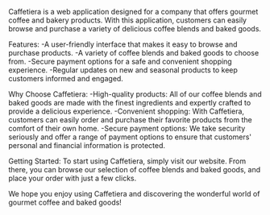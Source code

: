 Caffetiera is a web application designed for a company that offers gourmet coffee and bakery products. With this application, 
customers can easily browse and purchase a variety of delicious coffee blends and baked goods.

Features:
-A user-friendly interface that makes it easy to browse and purchase products.
-A variety of coffee blends and baked goods to choose from.
-Secure payment options for a safe and convenient shopping experience.
-Regular updates on new and seasonal products to keep customers informed and engaged.

Why Choose Caffetiera:
-High-quality products: All of our coffee blends and baked goods are made with the finest ingredients and expertly crafted to provide a delicious experience.
-Convenient shopping: With Caffetiera, customers can easily order and purchase their favorite products from the comfort of their own home.
-Secure payment options: We take security seriously and offer a range of payment options to ensure that customers' personal and financial information is protected.

Getting Started:
To start using Caffetiera, simply visit our website. From there, you can browse our selection of coffee blends and baked goods, 
and place your order with just a few clicks.

We hope you enjoy using Caffetiera and discovering the wonderful world of gourmet coffee and baked goods!
